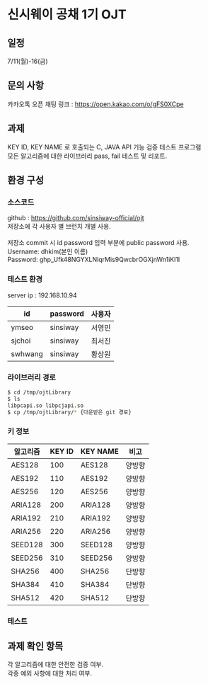 # 신시웨이 공채 1기 OJT

## 일정

7/11(월)-16(금)

## 문의 사항

카카오톡 오픈 채팅 링크 : https://open.kakao.com/o/gFS0XCpe

## 과제

KEY ID, KEY NAME 로 호출되는 C, JAVA API 기능 검증 테스트 프로그램<br>
모든 알고리즘에 대한 라이브러리 pass, fail 테스트 및 리포트.

## 환경 구성

### 소스코드

github : https://github.com/sinsiway-official/ojt<br>
저장소에 각 사용자 별 브런치 개별 사용.<br>
<br>
저장소 commit 시 id password 입력 부분에 public password 사용.<br>
Username: dhkim(본인 이름)<br>
Password: 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<br>

### 테스트 환경

server ip : 192.168.10.94

| id      | password | 사용자 |
| ------- | -------- | ------ |
| ymseo   | sinsiway | 서영민 |
| sjchoi  | sinsiway | 최서진 |
| swhwang | sinsiway | 황상원 |

### 라이브러리 경로

```bash
$ cd /tmp/ojtLibrary
$ ls
libpcapi.so libpcjapi.so
$ cp /tmp/ojtLibrary/* {다운받은 git 경로}
```

### 키 정보

| 알고리즘 | KEY ID | KEY NAME | 비고   |
| -------- | ------ | -------- | ------ |
| AES128   | 100    | AES128   | 양방향 |
| AES192   | 110    | AES192   | 양방향 |
| AES256   | 120    | AES256   | 양방향 |
| ARIA128  | 200    | ARIA128  | 양방향 |
| ARIA192  | 210    | ARIA192  | 양방향 |
| ARIA256  | 220    | ARIA256  | 양방향 |
| SEED128  | 300    | SEED128  | 양방향 |
| SEED256  | 310    | SEED256  | 양방향 |
| SHA256   | 400    | SHA256   | 단방향 |
| SHA384   | 410    | SHA384   | 단방향 |
| SHA512   | 420    | SHA512   | 단방향 |

### 테스트

## 과제 확인 항목

각 알고리즘에 대한 안전한 검증 여부.<br>
각종 예외 사항에 대한 처리 여부.
